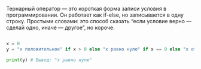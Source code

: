 Тернарный оператор — это короткая форма записи условия в программировании. Он работает как if-else, но записывается в одну строку. Простыми словами: это способ сказать “если условие верно — сделай одно, иначе — другое”, но короче.

```python

x = 0 
y = "x положительное" if x > 0 else "x равно нулю" if x == 0 else "x отрицательное" 

print(y) # Вывод: "x равно нулю"

```

